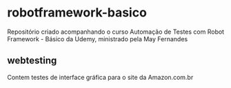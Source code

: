 # robotframework-basico
Repositório criado acompanhando o curso Automação de Testes com Robot Framework - Básico da Udemy, ministrado pela May Fernandes

## webtesting
Contem testes de interface gráfica para o site da Amazon.com.br